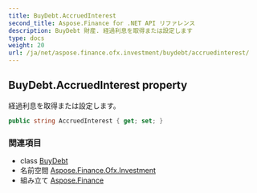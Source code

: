```yaml
---
title: BuyDebt.AccruedInterest
second_title: Aspose.Finance for .NET API リファレンス
description: BuyDebt 財産. 経過利息を取得または設定します
type: docs
weight: 20
url: /ja/net/aspose.finance.ofx.investment/buydebt/accruedinterest/
---
```

## BuyDebt.AccruedInterest property

経過利息を取得または設定します。

```csharp
public string AccruedInterest { get; set; }
```

### 関連項目

* class [BuyDebt](../)
* 名前空間 [Aspose.Finance.Ofx.Investment](../../buydebt/)
* 組み立て [Aspose.Finance](../../../)


